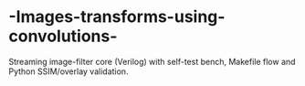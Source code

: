 # -Ιmages-transforms-using-convolutions-
Streaming image-filter core (Verilog) with self-test bench, Makefile flow and Python SSIM/overlay validation.
